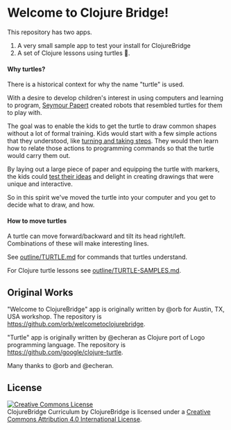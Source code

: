 # Welcome to Clojure Bridge!

This repository has two apps.

1. A very small sample app to test your install for ClojureBridge
2. A set of Clojure lessons using turtles :turtle:.   

#### Why turtles?

There is a historical context for why the name "turtle" is used.

With a desire to develop children's interest in using computers and learning to program,
[Seymour Papert](https://en.wikipedia.org/wiki/Seymour_Papert) created robots that resembled turtles for them to play with.

The goal was to enable the kids to get the turtle to draw common shapes without a lot of formal training. 
Kids would start with a few simple actions that they understood, like [turning and taking steps](https://youtu.be/bOf4EMN6-XA?t=4m14s).
They would then learn how to relate those actions to programming commands so that the turtle would carry them out.

By laying out a large piece of paper and equipping the turtle with markers,
the kids could [test their ideas](https://youtu.be/bOf4EMN6-XA?t=6m50s) and delight in creating drawings that were unique and interactive.

So in this spirit we've moved the turtle into your computer and you get to decide what to draw, and how.

#### How to move turtles

A turtle can move forward/backward and tilt its head right/left.
Combinations of these will make interesting lines.

See [outline/TURTLE.md](outline/TURTLE.md) for commands that turtles
understand.

For Clojure turtle lessons see [outline/TURTLE-SAMPLES.md](outline/TURTLE-SAMPLES.md).


Original Works
--------------

"Welcome to ClojureBridge" app is originally written by @orb for
Austin, TX, USA workshop.
The repository is <https://github.com/orb/welcometoclojurebridge>.


"Turtle" app is originally written by @echeran as Clojure port of Logo
programming language.
The repository is <https://github.com/google/clojure-turtle>.


Many thanks to @orb and @echeran.


License
-------
<a rel="license"
href="http://creativecommons.org/licenses/by/4.0/deed.en_US"><img
alt="Creative Commons License" style="border-width:0"
src="http://i.creativecommons.org/l/by/4.0/88x31.png" /></a><br
/><span xmlns:dct="http://purl.org/dc/terms/"
href="http://purl.org/dc/dcmitype/Text" property="dct:title"
rel="dct:type">ClojureBridge Curriculum</span> by <span
xmlns:cc="http://creativecommons.org/ns#"
property="cc:attributionName">ClojureBridge</span> is licensed under a
<a rel="license"
href="http://creativecommons.org/licenses/by/4.0/deed.en_US">Creative
Commons Attribution 4.0 International License</a>.
